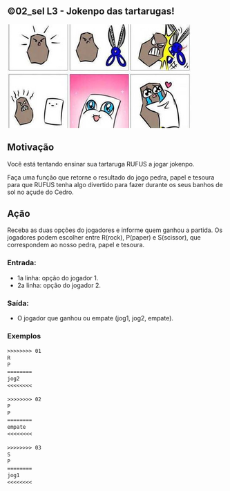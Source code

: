 ## ©02_sel L3 - Jokenpo das tartarugas!


![](__capa.jpg)

## Motivação

Você está tentando ensinar sua tartaruga RUFUS a jogar jokenpo.

Faça uma função que retorne o resultado do jogo pedra, papel e tesoura para que RUFUS tenha algo divertido para fazer durante os seus banhos de sol no açude do Cedro.

## Ação

Receba as duas opções do jogadores e informe quem ganhou a partida.
Os jogadores podem escolher entre R(rock), P(paper) e S(scissor), que correspondem ao nosso pedra, papel e tesoura.

### Entrada:

* 1a linha: opção do jogador 1.
* 2a linha: opção do jogador 2.

### Saída:

* O jogador que ganhou ou empate (jog1, jog2, empate).

### Exemplos

```
>>>>>>>> 01
R
P
========
jog2
<<<<<<<<

>>>>>>>> 02
P
P
========
empate
<<<<<<<<

>>>>>>>> 03
S
P
========
jog1
<<<<<<<<
```

